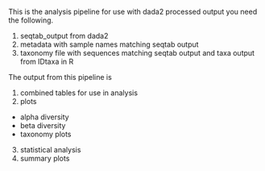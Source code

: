 This is the analysis pipeline for use with dada2 processed output 
you need the following. 
1) seqtab_output from dada2
2) metadata with sample names matching seqtab output
3) taxonomy file with sequences matching seqtab output and taxa output from IDtaxa in R

The output from this pipeline is
1) combined tables for use in analysis
2) plots
 - alpha diversity
 - beta diversity
 - taxonomy plots
3) statistical analysis
4) summary plots